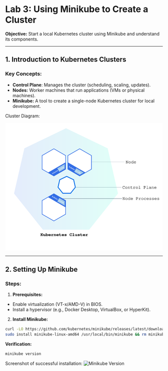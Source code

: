 # Lab 3: Using Minikube to Create a Cluster

**Objective:** Start a local Kubernetes cluster using Minikube and understand its components.

------- 

## **1. Introduction to Kubernetes Clusters**

### Key Concepts:

- **Control Plane**: Manages the cluster (scheduling, scaling, updates).
- **Nodes:** Worker machines that run applications (VMs or physical machines).
- **Minikube:** A tool to create a single-node Kubernetes cluster for local development.

Cluster Diagram:

![Cluster Diagram](./assets/module_01_cluster.svg)

---

## **2. Setting Up Minikube**

### Steps:

1. **Prerequisites:**

- Enable virtualization (VT-x/AMD-V) in BIOS.
- Install a hypervisor (e.g., Docker Desktop, VirtualBox, or HyperKit).

2. **Install Minikube:**
```bash
curl -LO https://github.com/kubernetes/minikube/releases/latest/download/minikube-linux-amd64
sudo install minikube-linux-amd64 /usr/local/bin/minikube && rm minikube-linux-amd64
```

**Verification:**
```bash
minikube version
```

Screenshot of successful installation:
![Minikube Version](./assets/minikubeInstall)
